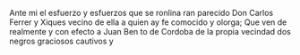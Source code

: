 Ante mi el esfuerzo y esfuerzos que se ronlina
ran parecido Don Carlos Ferrer y Xiques vecino de ella a quien ay fe
comocido y olorga; Que ven de realmente y con efecto a Juan Ben
to de Cordoba de la propia vecindad dos negros graciosos cautivos y